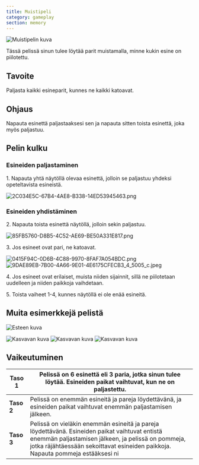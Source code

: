 ```yaml
---
title: Muistipeli
category: gameplay
section: memory
---
```


![Muistipelin kuva](https://help.studycat.com/hc/article_attachments/34783202572569)

Tässä pelissä sinun tulee löytää parit muistamalla, minne kukin esine on piilotettu.

## Tavoite

Paljasta kaikki esineparit, kunnes ne kaikki katoavat.

## Ohjaus

Napauta esinettä paljastaaksesi sen ja napauta sitten toista esinettä, joka myös paljastuu.

## Pelin kulku

### Esineiden paljastaminen

1\. Napauta yhtä näytöllä olevaa esinettä, jolloin se paljastuu yhdeksi opeteltavista esineistä.

![2C034E5C-67B4-4AE8-B338-14ED53945463.png](https://help.studycat.com/hc/article_attachments/34783202572569)

### Esineiden yhdistäminen

2\. Napauta toista esinettä näytöllä, jolloin sekin paljastuu.

![85FB5760-D8B5-4C52-AE69-BE50A331E817.png](https://help.studycat.com/hc/article_attachments/34783227455641)

3\. Jos esineet ovat pari, ne katoavat.

![0415F94C-0D6B-4C88-9970-8FAF7A054BDC.png](https://help.studycat.com/hc/article_attachments/34783202585497) ![9DAE89EB-7B00-4A66-9E01-4E6175CFECB3_4_5005_c.jpeg](https://help.studycat.com/hc/article_attachments/34783202588569)

4\. Jos esineet ovat erilaiset, muista niiden sijainnit, sillä ne piilotetaan uudelleen ja niiden paikkoja vaihdetaan.

5\. Toista vaiheet 1\-4, kunnes näytöllä ei ole enää esineitä.

## Muita esimerkkejä pelistä

![Esteen kuva](https://help.studycat.com/hc/article_attachments/34783227488537)

![Kasvavan kuva](https://help.studycat.com/hc/article_attachments/34783227493913) ![Kasvavan kuva](https://help.studycat.com/hc/article_attachments/34783202605977) ![Kasvavan kuva](https://help.studycat.com/hc/article_attachments/34783202616089)

## Vaikeutuminen

| **Taso 1** | Pelissä on 6 esinettä eli 3 paria, jotka sinun tulee löytää. Esineiden paikat vaihtuvat, kun ne on paljastettu. |
| --- | --- |
| **Taso 2** | Pelissä on enemmän esineitä ja pareja löydettävänä, ja esineiden paikat vaihtuvat enemmän paljastamisen jälkeen. |
| **Taso 3** | Pelissä on vieläkin enemmän esineitä ja pareja löydettävänä. Esineiden paikat vaihtuvat entistä enemmän paljastamisen jälkeen, ja pelissä on pommeja, jotka räjähtäessään sekoittavat esineiden paikkoja. Napauta pommeja estääksesi ni